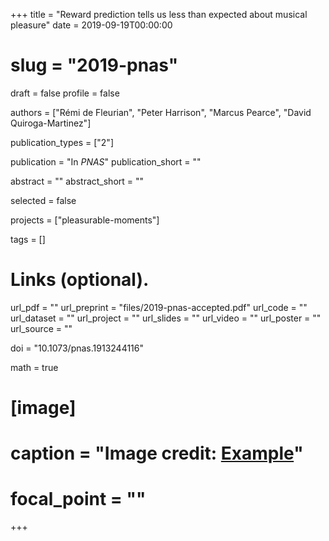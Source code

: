 +++
title = "Reward prediction tells us less than expected about musical pleasure"
date = 2019-09-19T00:00:00
# slug = "2019-pnas"
draft = false
profile = false

authors = ["Rémi de Fleurian", "Peter Harrison", "Marcus Pearce", "David Quiroga-Martinez"]

publication_types = ["2"]

publication = "In *PNAS*"
publication_short = ""

abstract = ""
abstract_short = ""

selected = false

projects = ["pleasurable-moments"]

tags = []

# Links (optional).
url_pdf = ""
url_preprint = "files/2019-pnas-accepted.pdf"
url_code = ""
url_dataset = ""
url_project = ""
url_slides = ""
url_video = ""
url_poster = ""
url_source = ""


doi = "10.1073/pnas.1913244116"

math = true

# [image]
#   caption = "Image credit: [**Example**](https://example.org)"
#   focal_point = ""
+++